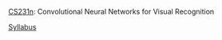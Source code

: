 [CS231n](http://cs231n.stanford.edu/): Convolutional Neural Networks for Visual Recognition

[Syllabus](http://cs231n.stanford.edu/2017/syllabus.html)
